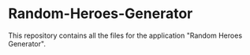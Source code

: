 # Random-Heroes-Generator
This repository contains all the files for the application "Random Heroes Generator".
